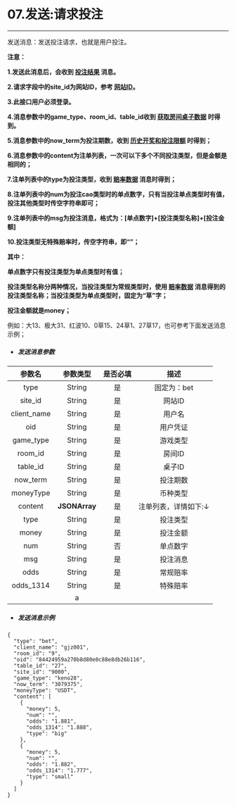 # 07.发送:请求投注

---

发送消息：发送投注请求，也就是用户投注。

**注意：**

**1.发送此消息后，会收到 **[**投注结果**](/ws/08bet_result.md)** 消息。**

**2.请求字段中的site\_id为网站ID，参考 **[**网站ID**](/ws.md)**。**

**3.此接口用户必须登录。**

**4.消息参数中的game\_type、room\_id、table\_id收到 **[**获取房间桌子数据**](/ws/02index_table_server.md)** 时得到。**

**5.消息参数中的now\_term为投注期数，收到 **[**历史开奖和投注限额**](/ws/04lottery.md)** 时得到；**

**6.消息参数中的content为注单列表，一次可以下多个不同投注类型，但是金额是相同的；**

**7.注单列表中的type为投注类型，收到 **[**赔率数据**](/ws/06game_odds_server.md)** 消息时得到；**

**8.注单列表中的num为投注cao类型时的单点数字，只有当投注单点类型时有值，投注其他类型时传空字符串即可；**

**9.注单列表中的msg为投注消息，格式为：\[单点数字\]+\[投注类型名称\]+\[投注金额\]**

**10.投注类型无特殊赔率时，传空字符串，即“”；**

**其中：**

**单点数字只有投注类型为单点类型时有值；**

**投注类型名称分两种情况，当投注类型为常规类型时，使用 **[**赔率数据**](/ws/06game_odds_server.md)** 消息得到的投注类型名称；当投注类型为单点类型时，固定为“草”字；**

**投注金额就是money；**

例如：大13、极大31、红波10、0草15、24草1、27草17，也可参考下面发送消息示例；

* ##### 发送消息参数

| 参数名 | 参数类型 | 是否必填 | 描述 |
| :---: | :---: | :---: | :---: |
| type | String | 是 | 固定为：bet |
| site\_id | String | 是 | 网站ID |
| client\_name | String | 是 | 用户名 |
| oid | String | 是 | 用户凭证 |
| game\_type | String | 是 | 游戏类型 |
| room\_id | String | 是 | 房间ID |
| table\_id | String | 是 | 桌子ID |
| now\_term | String | 是 | 投注期数 |
| moneyType | String | 是 | 币种类型 |
| content | **JSONArray** | 是 | 注单列表，详情如下:↓ |
| type | String | 是 | 投注类型 |
| money | String | 是 | 投注金额 |
| num | String | 否 | 单点数字 |
| msg | String | 是 | 投注消息 |
| odds | String | 是 | 常规赔率 |
| odds\_1314 | String | 是 | 特殊赔率 |
|              |       a       |          |                      |

* ##### 发送消息示例

```
{
  "type": "bet",
  "client_name": "gjz001",
  "room_id": "9",
  "oid": "84424959a270b8d80e0c88e8db26b116",
  "table_id": "27",
  "site_id": "9000",
  "game_type": "keno28",
  "now_term": "3079375",
  "moneyType": "USDT",
  "content": [
    {
      "money": 5,
      "num": "",
      "odds": "1.881",
      "odds_1314": "1.888",
      "type": "big"
    },
    {
      "money": 5,
      "num": "",
      "odds": "1.882",
      "odds_1314": "1.777",
      "type": "small"
    }
  ]
}
```



